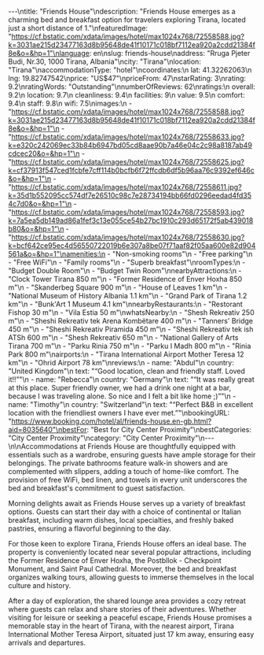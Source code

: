 ---\ntitle: "Friends House"\ndescription: "Friends House emerges as a charming bed and breakfast option for travelers exploring Tirana, located just a short distance of 1."\nfeaturedImage: "https://cf.bstatic.com/xdata/images/hotel/max1024x768/72558588.jpg?k=3031ae215d23477163d8b95648de41f10171c018bf7112ea920a2cdd21384f8e&o=&hp=1"\nlanguage: en\nslug: friends-house\naddress: "Rruga Pjeter Budi, Nr.30, 1000 Tirana, Albania"\ncity: "Tirana"\nlocation: "Tirana"\naccommodationType: "hotel"\ncoordinates:\n  lat: 41.32262063\n  lng: 19.82747542\nprice: "US$47"\npriceFrom: 47\nstarRating: 3\nrating: 9.2\nratingWords: "Outstanding"\nnumberOfReviews: 62\nratings:\n  overall: 9.2\n  location: 9.7\n  cleanliness: 9.4\n  facilities: 9\n  value: 9.5\n  comfort: 9.4\n  staff: 9.8\n  wifi: 7.5\nimages:\n  - "https://cf.bstatic.com/xdata/images/hotel/max1024x768/72558588.jpg?k=3031ae215d23477163d8b95648de41f10171c018bf7112ea920a2cdd21384f8e&o=&hp=1"\n  - "https://cf.bstatic.com/xdata/images/hotel/max1024x768/72558633.jpg?k=e320c242069ec33b84b6947bd05cd8aae90b7a46e04c2c98a8187ab49cdcec20&o=&hp=1"\n  - "https://cf.bstatic.com/xdata/images/hotel/max1024x768/72558625.jpg?k=cf37913f547ced1fcbfe7cff114b0bcfb6f72ffcdb6df5b96aa76c9392ef646c&o=&hp=1"\n  - "https://cf.bstatic.com/xdata/images/hotel/max1024x768/72558611.jpg?k=35d1b552095cc574df7e26510c98c7e28734194bb66fd0296eedad4fd354c7d0&o=&hp=1"\n  - "https://cf.bstatic.com/xdata/images/hotel/max1024x768/72558593.jpg?k=7a5ea5db149ad86a1fef3c13e055ce54b27bc1910c293d65172f5ab439018b80&o=&hp=1"\n  - "https://cf.bstatic.com/xdata/images/hotel/max1024x768/72558630.jpg?k=bcf642ce95ec4d56550722019b6e307a8be07f71aaf82f05aa600e82d904561a&o=&hp=1"\namenities:\n  - "Non-smoking rooms"\n  - "Free parking"\n  - "Free WiFi"\n  - "Family rooms"\n  - "Superb breakfast"\nroomTypes:\n  - "Budget Double Room"\n  - "Budget Twin Room"\nnearbyAttractions:\n  - "Clock Tower Tirana 850 m"\n  - "Former Residence of Enver Hoxha 850 m"\n  - "Skanderbeg Square 900 m"\n  - "House of Leaves 1 km"\n  - "National Museum of History Albania 1.1 km"\n  - "Grand Park of Tirana 1.2 km"\n  - "Bunk'Art 1 Museum 4.1 km"\nnearbyRestaurants:\n  - "Restorant Fishop 30 m"\n  - "Vila Estia 50 m"\nwhatsNearby:\n  - "Shesh Rekreativ 250 m"\n  - "Sheshi Rekreativ tek Arena Kombëtare 400 m"\n  - "Tanners' Bridge 450 m"\n  - "Sheshi Rekreativ Piramida 450 m"\n  - "Sheshi Rekreativ tek ish ATSh 600 m"\n  - "Shesh Rekreativ 650 m"\n  - "National Gallery of Arts Tirana 700 m"\n  - "Parku Rinia 750 m"\n  - "Parku I Madh 800 m"\n  - "Rinia Park 800 m"\nairports:\n  - "Tirana International Airport Mother Teresa 12 km"\n  - "Ohrid Airport 78 km"\nreviews:\n  - name: "Abdul"\n    country: "United Kingdom"\n    text: "“Good location, clean and friendly staff. Loved it!!”"\n  - name: "Rebecca"\n    country: "Germany"\n    text: "“It was really great at this place. Super friendly owner, we had a drink one night at a bar, because I was traveling alone. So nice and I felt a bit like home ;)”"\n  - name: "Timothy"\n    country: "Switzerland"\n    text: "“Perfect B&B in excellent location with the friendliest owners I have ever met.”"\nbookingURL: "https://www.booking.com/hotel/al/friends-house.en-gb.html?aid=8035640"\nbestFor: "Best for City Center Proximity"\nbestCategories: "City Center Proximity"\ncategory: "City Center Proximity"\n---\n\nAccommodations at Friends House are thoughtfully equipped with essentials such as a wardrobe, ensuring guests have ample storage for their belongings. The private bathrooms feature walk-in showers and are complemented with slippers, adding a touch of home-like comfort. The provision of free WiFi, bed linen, and towels in every unit underscores the bed and breakfast's commitment to guest satisfaction.

Morning delights await as Friends House serves up a variety of breakfast options. Guests can start their day with a choice of continental or Italian breakfast, including warm dishes, local specialties, and freshly baked pastries, ensuring a flavorful beginning to the day.

For those keen to explore Tirana, Friends House offers an ideal base. The property is conveniently located near several popular attractions, including the Former Residence of Enver Hoxha, the Postbllok - Checkpoint Monument, and Saint Paul Cathedral. Moreover, the bed and breakfast organizes walking tours, allowing guests to immerse themselves in the local culture and history.

After a day of exploration, the shared lounge area provides a cozy retreat where guests can relax and share stories of their adventures. Whether visiting for leisure or seeking a peaceful escape, Friends House promises a memorable stay in the heart of Tirana, with the nearest airport, Tirana International Mother Teresa Airport, situated just 17 km away, ensuring easy arrivals and departures.